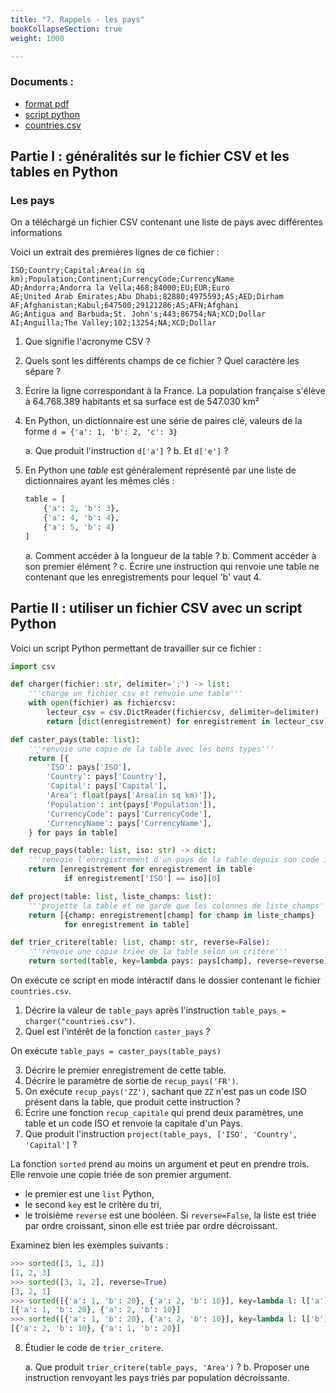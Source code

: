 ```yaml
---
title: "7. Rappels - les pays"
bookCollapseSection: true
weight: 1000

---
```


### Documents :

* [format pdf](/uploads/docsnsi/table_csv/pays/td_pays.pdf)
* [script python](/uploads/docsnsi/table_csv/pays/pays.py)
* [countries.csv](/uploads/docsnsi/table_csv/pays/countries.csv)

## Partie I : généralités sur le fichier CSV et les tables en Python

### Les pays

On a téléchargé un fichier CSV contenant une liste de pays avec différentes
informations

Voici un extrait des premières lignes de ce fichier :

```csv
ISO;Country;Capital;Area(in sq km);Population;Continent;CurrencyCode;CurrencyName
AD;Andorra;Andorra la Vella;468;84000;EU;EUR;Euro
AE;United Arab Emirates;Abu Dhabi;82880;4975593;AS;AED;Dirham
AF;Afghanistan;Kabul;647500;29121286;AS;AFN;Afghani
AG;Antigua and Barbuda;St. John's;443;86754;NA;XCD;Dollar
AI;Anguilla;The Valley;102;13254;NA;XCD;Dollar
```

1. Que signifie l'acronyme CSV ?
2. Quels sont les différents champs de ce fichier ? Quel caractère les sépare ?
3. Écrire la ligne correspondant à la France. La population française s'élève à
    64.768.389 habitants et sa surface est de 547.030 km²

4. En Python, un dictionnaire est une série de paires clé, valeurs de la forme
    `d = {'a': 1, 'b': 2, 'c': 3}`

    a. Que produit l'instruction `d['a']` ?
    b. Et `d['e']` ?

5. En Python une _table_ est généralement représenté par une liste de
    dictionnaires ayant les mêmes clés :

    ```python
    table = [
        {'a': 2, 'b': 3},
        {'a': 4, 'b': 4},
        {'a': 5, 'b': 4}        
    ]
    ```

    a. Comment accéder à la longueur de la table ?
    b. Comment accéder à son premier élément ?
    c. Écrire une instruction qui renvoie une table ne contenant que les
        enregistrements pour lequel 'b' vaut 4.

## Partie II : utiliser un fichier CSV avec un script Python


Voici un script Python permettant de travailler sur ce fichier :





```python
import csv

def charger(fichier: str, delimiter=';') -> list:
    '''charge un fichier csv et renvoie une table'''
    with open(fichier) as fichiercsv:
        lecteur_csv = csv.DictReader(fichiercsv, delimiter=delimiter)
        return [dict(enregistrement) for enregistrement in lecteur_csv]

def caster_pays(table: list):
    '''renvoie une copie de la table avec les bons types'''
    return [{
        'ISO': pays['ISO'],
        'Country': pays['Country'],
        'Capital': pays['Capital'],
        'Area': float(pays['Area(in sq km)']),
        'Population': int(pays['Population']),
        'CurrencyCode': pays['CurrencyCode'],
        'CurrencyName': pays['CurrencyName'],
    } for pays in table]

def recup_pays(table: list, iso: str) -> dict:
    '''renvoie l'enregistrement d'un pays de la table depuis son code iso'''
    return [enregistrement for enregistrement in table
            if enregistrement['ISO'] == iso][0]

def project(table: list, liste_champs: list):
    '''projette la table et ne garde que les colonnes de liste_champs'''
    return [{champ: enregistrement[champ] for champ in liste_champs}
            for enregistrement in table]

def trier_critere(table: list, champ: str, reverse=False):
    '''renvoie une copie triée de la table selon un critère'''
    return sorted(table, key=lambda pays: pays[champ], reverse=reverse)
```

On exécute ce script en mode intéractif dans le dossier contenant le fichier
`countries.csv`.

1. Décrire la valeur de `table_pays` après l'instruction `table_pays = charger("countries.csv")`.
2. Quel est l'intérêt de la fonction `caster_pays` ? 

On exécute `table_pays = caster_pays(table_pays)`

3. Décrire le premier enregistrement de cette table.
4. Décrire le paramètre de sortie de `recup_pays('FR')`.
5. On exécute `recup_pays('ZZ')`, sachant que `ZZ` n'est pas un code ISO présent
    dans la table, que produit cette instruction ?
6. Écrire une fonction `recup_capitale` qui prend deux paramètres, une table et un code ISO
    et renvoie la capitale d'un Pays.
7. Que produit l'instruction `project(table_pays, ['ISO', 'Country', 'Capital']` ?

La fonction `sorted` prend au moins un argument et peut en prendre trois.
Elle renvoie une copie triée de son premier argument.

* le premier est une `list` Python,
* le second `key` est le critère du tri,
* le troisième `reverse` est une booléen. Si `reverse=False`, la liste est
    triée par ordre croissant, sinon elle est triée par ordre décroissant.

Examinez bien les exemples suivants :

```python
>>> sorted([3, 1, 2])
[1, 2, 3]
>>> sorted([3, 1, 2], reverse=True)
[3, 2, 1]
>>> sorted([{'a': 1, 'b': 20}, {'a': 2, 'b': 10}], key=lambda l: l['a'])
[{'a': 1, 'b': 20}, {'a': 2, 'b': 10}]
>>> sorted([{'a': 1, 'b': 20}, {'a': 2, 'b': 10}], key=lambda l: l['b'])
[{'a': 2, 'b': 10}, {'a': 1, 'b': 20}]
```

8. Étudier le code de `trier_critere`.

    a. Que produit `trier_critere(table_pays, 'Area')` ?
    b. Proposer une instruction renvoyant les pays triés par population décroissante.
    

